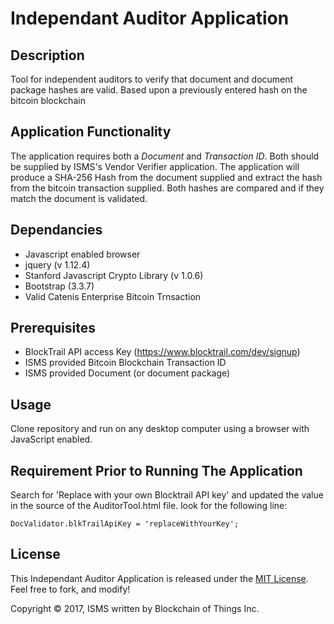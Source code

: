 # Independant Auditor Application

## Description
Tool for independent auditors to verify that document and document package hashes are valid.  Based upon a previously entered hash on the bitcoin blockchain 

## Application Functionality
The application requires both a _Document_ and _Transaction ID_. Both should be supplied by ISMS's Vendor Verifier application. The application will produce a SHA-256 Hash from the document supplied and extract the hash from the bitcoin transaction supplied. Both hashes are compared and if they match the document is validated. 

## Dependancies
- Javascript enabled browser
- jquery (v 1.12.4)
- Stanford Javascript Crypto Library (v 1.0.6)
- Bootstrap (3.3.7)
- Valid Catenis Enterprise Bitcoin Trnsaction

## Prerequisites
- BlockTrail API access Key (https://www.blocktrail.com/dev/signup)
- ISMS provided Bitcoin Blockchain Transaction ID
- ISMS provided Document (or document package)

## Usage
Clone repository and run on any desktop computer using a browser with JavaScript enabled.

## Requirement Prior to Running The Application

Search for 'Replace with your own Blocktrail API key' and updated the value in the source of the AuditorTool.html file. look for the following line:
```shell
DocValidator.blkTrailApiKey = 'replaceWithYourKey';
```
## License

This Independant Auditor Application is released under the [MIT License](LICENSE). Feel free to fork, and modify!

Copyright © 2017, ISMS written by Blockchain of Things Inc.